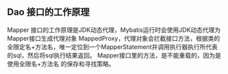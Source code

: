 ##  Dao 接⼝的⼯作原理

Mapper 接口的工作原理是JDK动态代理，Mybatis运行时会使用JDK动态代理为Mapper接口生成代理对象 MappedProxy，代理对象会拦截接口方法，根据类的全限定名+方法名，唯一定位到一个MapperStatement并调用执行器执行所代表的sql，然后将sql执行结果返回。 Mapper接口里的方法，是不能重载的，因为是使用全限名+方法名 的保存和寻找策略。   

